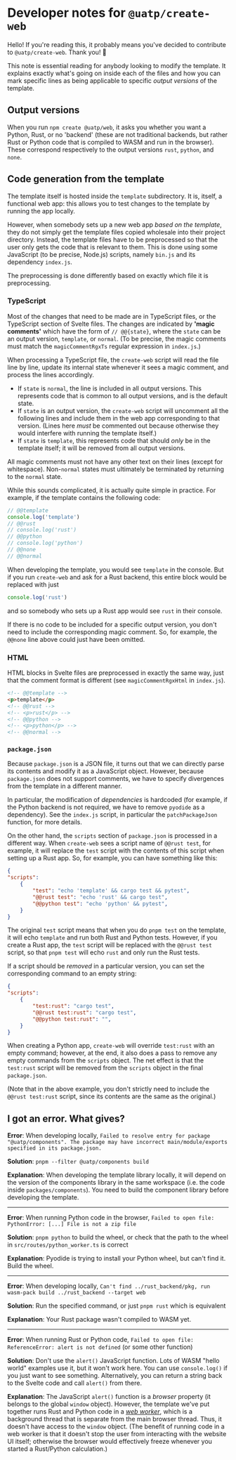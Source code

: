 # Developer notes for `@uatp/create-web`

Hello! If you're reading this, it probably means you've decided to contribute to `@uatp/create-web`. Thank you! 🎉

This note is essential reading for anybody looking to modify the template.
It explains exactly what's going on inside each of the files and how you can mark specific lines as being applicable to specific _output versions_ of the template.

## Output versions

When you run `npm create @uatp/web`, it asks you whether you want a Python, Rust, or no 'backend' (these are not traditional backends, but rather Rust or Python code that is compiled to WASM and run in the browser).
These correspond respectively to the output versions `rust`, `python`, and `none`.

## Code generation from the template

The template itself is hosted inside the `template` subdirectory.
It is, itself, a functional web app: this allows you to test changes to the template by running the app locally.

However, when somebody sets up a new web app _based on the template_, they do not simply get the template files copied wholesale into their project directory.
Instead, the template files have to be preprocessed so that the user only gets the code that is relevant to them.
This is done using some JavaScript (to be precise, Node.js) scripts, namely `bin.js` and its dependency `index.js`.

The preprocessing is done differently based on exactly which file it is preprocessing.

### TypeScript

Most of the changes that need to be made are in TypeScript files, or the TypeScript section of Svelte files.
The changes are indicated by **'magic comments'** which have the form of `// @@{state}`, where the `state` can be an output version, `template`, or `normal`.
(To be precise, the magic comments must match the `magicCommentRgxTs` regular expression in `index.js`.)

When processing a TypeScript file, the `create-web` script will read the file line by line, update its internal state whenever it sees a magic comment, and process the lines accordingly.

 - If `state` is `normal`, the line is included in all output versions.
   This represents code that is common to all output versions, and is the default state.
 - If `state` is an output version, the `create-web` script will uncomment all the following lines and include them in the web app corresponding to that version. (Lines here _must_ be commented out because otherwise they would interfere with running the template itself.)
 - If `state` is `template`, this represents code that should _only_ be in the template itself; it will be removed from all output versions.

All magic comments must not have any other text on their lines (except for whitespace).
Non-`normal` states must ultimately be terminated by returning to the `normal` state.

While this sounds complicated, it is actually quite simple in practice.
For example, if the template contains the following code:

```typescript
// @@template
console.log('template')
// @@rust
// console.log('rust')
// @@python
// console.log('python')
// @@none
// @@normal
```

When developing the template, you would see `template` in the console.
But if you run `create-web` and ask for a Rust backend, this entire block would be replaced with just

```typescript
console.log('rust')
```

and so somebody who sets up a Rust app would see `rust` in their console.

If there is no code to be included for a specific output version, you don't need to include the corresponding magic comment.
So, for example, the `@@none` line above could just have been omitted.

### HTML

HTML blocks in Svelte files are preprocessed in exactly the same way, just that the comment format is different (see `magicCommentRgxHtml` in `index.js`).

```html
<!-- @@template -->
<p>template</p>
<!-- @@rust -->
<!-- <p>rust</p> -->
<!-- @@python -->
<!-- <p>python</p> -->
<!-- @@normal -->
```

### `package.json`

Because `package.json` is a JSON file, it turns out that we can directly parse its contents and modify it as a JavaScript object.
However, because `package.json` does not support comments, we have to specify divergences from the template in a different manner.

In particular, the modification of _dependencies_ is hardcoded (for example, if the Python backend is not required, we have to remove `pyodide` as a dependency).
See the `index.js` script, in particular the `patchPackageJson` function, for more details.

On the other hand, the `scripts` section of `package.json` is processed in a different way.
When `create-web` sees a script name of `@@rust test`, for example, it will replace the `test` script with the contents of this script when setting up a Rust app.
So, for example, you can have something like this:

```json
{
"scripts":
    {
        "test": "echo 'template' && cargo test && pytest",
        "@@rust test": "echo 'rust' && cargo test",
        "@@python test": "echo 'python' && pytest",
    }
}
```

The original `test` script means that when you do `pnpm test` on the template, it will echo `template` and run both Rust and Python tests.
However, if you create a Rust app, the `test` script will be replaced with the `@@rust test` script, so that `pnpm test` will echo `rust` and only run the Rust tests.

If a script should be _removed_ in a particular version, you can set the corresponding command to an empty string:

```json
{
"scripts":
    {
        "test:rust": "cargo test",
        "@@rust test:rust": "cargo test",
        "@@python test:rust": "",
    }
}
```

When creating a Python app, `create-web` will override `test:rust` with an empty command; however, at the end, it also does a pass to remove any empty commands from the `scripts` object.
The net effect is that the `test:rust` script will be removed from the `scripts` object in the final `package.json`.

(Note that in the above example, you don't strictly need to include the `@@rust test:rust` script, since its contents are the same as the original.)

## I got an error. What gives?

**Error**: When developing locally, `Failed to resolve entry for package "@uatp/components". The package may have incorrect main/module/exports specified in its package.json.`

**Solution**: `pnpm --filter @uatp/components build`

**Explanation**: When developing the template library locally, it will depend on the version of the components library in the same workspace (i.e. the code inside `packages/components`).
You need to build the component library before developing the template.

----

**Error**: When running Python code in the browser, `Failed to open file: PythonError: [...] File is not a zip file`

**Solution**: `pnpm python` to build the wheel, or check that the path to the wheel in `src/routes/python_worker.ts` is correct

**Explanation**: Pyodide is trying to install your Python wheel, but can't find it. Build the wheel.

----

**Error**: When developing locally, `Can't find ../rust_backend/pkg, run wasm-pack build ../rust_backend --target web`

**Solution**: Run the specified command, or just `pnpm rust` which is equivalent

**Explanation**: Your Rust package wasn't compiled to WASM yet.

----

**Error**: When running Rust or Python code, `Failed to open file: ReferenceError: alert is not defined` (or some other function)

**Solution**: Don't use the `alert()` JavaScript function.
Lots of WASM "hello world" examples use it, but it won't work here.
You can use `console.log()` if you just want to see something.
Alternatively, you can return a string back to the Svelte code and call `alert()` from there.

**Explanation**: The JavaScript `alert()` function is a _browser_ property (it belongs to the global `window` object).
However, the template we've put together runs Rust and Python code in a [_web worker_](https://developer.mozilla.org/en-US/docs/Web/API/Web_Workers_API/Using_web_workers), which is a background thread that is separate from the main browser thread.
Thus, it doesn't have access to the `window` object.
(The benefit of running code in a web worker is that it doesn't stop the user from interacting with the website UI itself; otherwise the browser would effectively freeze whenever you started a Rust/Python calculation.)
